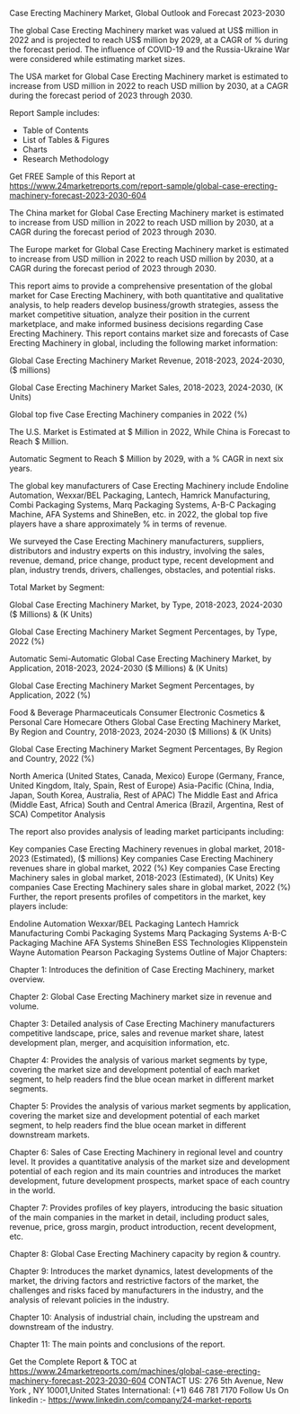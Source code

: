 Case Erecting Machinery Market, Global Outlook and Forecast 2023-2030

The global Case Erecting Machinery market was valued at US$ million in 2022 and is projected to reach US$ million by 2029, at a CAGR of % during the forecast period. The influence of COVID-19 and the Russia-Ukraine War were considered while estimating market sizes.

The USA market for Global Case Erecting Machinery market is estimated to increase from USD million in 2022 to reach USD million by 2030, at a CAGR during the forecast period of 2023 through 2030.

Report Sample includes:
- Table of Contents
- List of Tables & Figures
- Charts
- Research Methodology

Get FREE Sample of this Report at https://www.24marketreports.com/report-sample/global-case-erecting-machinery-forecast-2023-2030-604

The China market for Global Case Erecting Machinery market is estimated to increase from USD million in 2022 to reach USD million by 2030, at a CAGR during the forecast period of 2023 through 2030.

The Europe market for Global Case Erecting Machinery market is estimated to increase from USD million in 2022 to reach USD million by 2030, at a CAGR during the forecast period of 2023 through 2030.

This report aims to provide a comprehensive presentation of the global market for Case Erecting Machinery, with both quantitative and qualitative analysis, to help readers develop business/growth strategies, assess the market competitive situation, analyze their position in the current marketplace, and make informed business decisions regarding Case Erecting Machinery. This report contains market size and forecasts of Case Erecting Machinery in global, including the following market information:

Global Case Erecting Machinery Market Revenue, 2018-2023, 2024-2030, ($ millions)

Global Case Erecting Machinery Market Sales, 2018-2023, 2024-2030, (K Units)

Global top five Case Erecting Machinery companies in 2022 (%)

The U.S. Market is Estimated at $ Million in 2022, While China is Forecast to Reach $ Million.

Automatic Segment to Reach $ Million by 2029, with a % CAGR in next six years.

The global key manufacturers of Case Erecting Machinery include Endoline Automation, Wexxar/BEL Packaging, Lantech, Hamrick Manufacturing, Combi Packaging Systems, Marq Packaging Systems, A-B-C Packaging Machine, AFA Systems and ShineBen, etc. in 2022, the global top five players have a share approximately % in terms of revenue.

We surveyed the Case Erecting Machinery manufacturers, suppliers, distributors and industry experts on this industry, involving the sales, revenue, demand, price change, product type, recent development and plan, industry trends, drivers, challenges, obstacles, and potential risks.

Total Market by Segment:

Global Case Erecting Machinery Market, by Type, 2018-2023, 2024-2030 ($ Millions) & (K Units)

Global Case Erecting Machinery Market Segment Percentages, by Type, 2022 (%)

Automatic
Semi-Automatic
Global Case Erecting Machinery Market, by Application, 2018-2023, 2024-2030 ($ Millions) & (K Units)

Global Case Erecting Machinery Market Segment Percentages, by Application, 2022 (%)

Food & Beverage
Pharmaceuticals
Consumer Electronic
Cosmetics & Personal Care
Homecare
Others
Global Case Erecting Machinery Market, By Region and Country, 2018-2023, 2024-2030 ($ Millions) & (K Units)

Global Case Erecting Machinery Market Segment Percentages, By Region and Country, 2022 (%)

North America (United States, Canada, Mexico)
Europe (Germany, France, United Kingdom, Italy, Spain, Rest of Europe)
Asia-Pacific (China, India, Japan, South Korea, Australia, Rest of APAC)
The Middle East and Africa (Middle East, Africa)
South and Central America (Brazil, Argentina, Rest of SCA)
Competitor Analysis

The report also provides analysis of leading market participants including:

Key companies Case Erecting Machinery revenues in global market, 2018-2023 (Estimated), ($ millions)
Key companies Case Erecting Machinery revenues share in global market, 2022 (%)
Key companies Case Erecting Machinery sales in global market, 2018-2023 (Estimated), (K Units)
Key companies Case Erecting Machinery sales share in global market, 2022 (%)
Further, the report presents profiles of competitors in the market, key players include:

Endoline Automation
Wexxar/BEL Packaging
Lantech
Hamrick Manufacturing
Combi Packaging Systems
Marq Packaging Systems
A-B-C Packaging Machine
AFA Systems
ShineBen
ESS Technologies
Klippenstein
Wayne Automation
Pearson Packaging Systems
Outline of Major Chapters:

Chapter 1: Introduces the definition of Case Erecting Machinery, market overview.

Chapter 2: Global Case Erecting Machinery market size in revenue and volume.

Chapter 3: Detailed analysis of Case Erecting Machinery manufacturers competitive landscape, price, sales and revenue market share, latest development plan, merger, and acquisition information, etc.

Chapter 4: Provides the analysis of various market segments by type, covering the market size and development potential of each market segment, to help readers find the blue ocean market in different market segments.

Chapter 5: Provides the analysis of various market segments by application, covering the market size and development potential of each market segment, to help readers find the blue ocean market in different downstream markets.

Chapter 6: Sales of Case Erecting Machinery in regional level and country level. It provides a quantitative analysis of the market size and development potential of each region and its main countries and introduces the market development, future development prospects, market space of each country in the world.

Chapter 7: Provides profiles of key players, introducing the basic situation of the main companies in the market in detail, including product sales, revenue, price, gross margin, product introduction, recent development, etc.

Chapter 8: Global Case Erecting Machinery capacity by region & country.

Chapter 9: Introduces the market dynamics, latest developments of the market, the driving factors and restrictive factors of the market, the challenges and risks faced by manufacturers in the industry, and the analysis of relevant policies in the industry.

Chapter 10: Analysis of industrial chain, including the upstream and downstream of the industry.

Chapter 11: The main points and conclusions of the report.

Get the Complete Report & TOC at https://www.24marketreports.com/machines/global-case-erecting-machinery-forecast-2023-2030-604
CONTACT US:
276 5th Avenue, New York , NY 10001,United States
International: (+1) 646 781 7170
Follow Us On linkedin :- https://www.linkedin.com/company/24-market-reports
